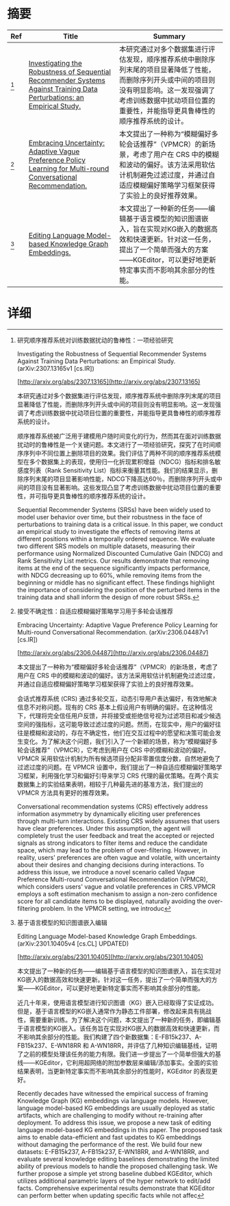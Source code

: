 # 摘要

| Ref | Title | Summary |
| --- | --- | --- |
| [^1] | [Investigating the Robustness of Sequential Recommender Systems Against Training Data Perturbations: an Empirical Study.](http://arxiv.org/abs/2307.13165) | 本研究通过对多个数据集进行评估发现，顺序推荐系统中删除序列末尾的项目显著降低了性能，而删除序列开头或中间的项目则没有明显影响。这一发现强调了考虑训练数据中扰动项目位置的重要性，并能指导更具鲁棒性的顺序推荐系统的设计。 |
| [^2] | [Embracing Uncertainty: Adaptive Vague Preference Policy Learning for Multi-round Conversational Recommendation.](http://arxiv.org/abs/2306.04487) | 本文提出了一种称为“模糊偏好多轮会话推荐”（VPMCR）的新场景，考虑了用户在 CRS 中的模糊和波动的偏好。该方法采用软估计机制避免过滤过度，并通过自适应模糊偏好策略学习框架获得了实验上的良好推荐效果。 |
| [^3] | [Editing Language Model-based Knowledge Graph Embeddings.](http://arxiv.org/abs/2301.10405) | 本文提出了一种新的任务——编辑基于语言模型的知识图谱嵌入，旨在实现对KG嵌入的数据高效和快速更新。针对这一任务，提出了一个简单而强大的方案——KGEditor，可以更好地更新特定事实而不影响其余部分的性能。 |

# 详细

[^1]: 研究顺序推荐系统对训练数据扰动的鲁棒性：一项经验研究

    Investigating the Robustness of Sequential Recommender Systems Against Training Data Perturbations: an Empirical Study. (arXiv:2307.13165v1 [cs.IR])

    [http://arxiv.org/abs/2307.13165](http://arxiv.org/abs/2307.13165)

    本研究通过对多个数据集进行评估发现，顺序推荐系统中删除序列末尾的项目显著降低了性能，而删除序列开头或中间的项目则没有明显影响。这一发现强调了考虑训练数据中扰动项目位置的重要性，并能指导更具鲁棒性的顺序推荐系统的设计。

    

    顺序推荐系统被广泛用于建模用户随时间变化的行为，然而其在面对训练数据扰动时的鲁棒性是一个关键问题。本文进行了一项经验研究，探究了在时间顺序序列中不同位置上删除项目的效果。我们评估了两种不同的顺序推荐系统模型在多个数据集上的表现，使用归一化折现累积增益（NDCG）指标和排名敏感度列表（Rank Sensitivity List）指标来衡量其性能。我们的结果显示，删除序列末尾的项目显著影响性能，NDCG下降高达60％，而删除序列开头或中间的项目没有显著影响。这些发现凸显了考虑训练数据中扰动项目位置的重要性，并可指导更具鲁棒性的顺序推荐系统的设计。

    Sequential Recommender Systems (SRSs) have been widely used to model user behavior over time, but their robustness in the face of perturbations to training data is a critical issue. In this paper, we conduct an empirical study to investigate the effects of removing items at different positions within a temporally ordered sequence. We evaluate two different SRS models on multiple datasets, measuring their performance using Normalized Discounted Cumulative Gain (NDCG) and Rank Sensitivity List metrics. Our results demonstrate that removing items at the end of the sequence significantly impacts performance, with NDCG decreasing up to 60\%, while removing items from the beginning or middle has no significant effect. These findings highlight the importance of considering the position of the perturbed items in the training data and shall inform the design of more robust SRSs.
    
[^2]: 接受不确定性：自适应模糊偏好策略学习用于多轮会话推荐

    Embracing Uncertainty: Adaptive Vague Preference Policy Learning for Multi-round Conversational Recommendation. (arXiv:2306.04487v1 [cs.IR])

    [http://arxiv.org/abs/2306.04487](http://arxiv.org/abs/2306.04487)

    本文提出了一种称为“模糊偏好多轮会话推荐”（VPMCR）的新场景，考虑了用户在 CRS 中的模糊和波动的偏好。该方法采用软估计机制避免过滤过度，并通过自适应模糊偏好策略学习框架获得了实验上的良好推荐效果。

    

    会话式推荐系统 (CRS) 通过多轮交互，动态引导用户表达偏好，有效地解决信息不对称问题。现有的 CRS 基本上假设用户有明确的偏好。在这种情况下，代理将完全信任用户反馈，并将接受或拒绝信号视为过滤项目和减少候选空间的强指标，这可能导致过滤过度的问题。然而，在现实中，用户的偏好往往是模糊和波动的，存在不确定性，他们在交互过程中的愿望和决策可能会发生变化。为了解决这个问题，我们引入了一个新颖的场景，称为“模糊偏好多轮会话推荐”（VPMCR），它考虑到用户在 CRS 中的模糊和波动的偏好。VPMCR 采用软估计机制为所有候选项目分配非零置信度分数，自然地避免了过滤过度的问题。在 VPMCR 设置中，我们提出了一种自适应模糊偏好策略学习框架，利用强化学习和偏好引导来学习 CRS 代理的最优策略。在两个真实数据集上的实验结果表明，相较于几种最先进的基准方法，我们提出的 VPMCR 方法具有更好的推荐效果。

    Conversational recommendation systems (CRS) effectively address information asymmetry by dynamically eliciting user preferences through multi-turn interactions. Existing CRS widely assumes that users have clear preferences. Under this assumption, the agent will completely trust the user feedback and treat the accepted or rejected signals as strong indicators to filter items and reduce the candidate space, which may lead to the problem of over-filtering. However, in reality, users' preferences are often vague and volatile, with uncertainty about their desires and changing decisions during interactions.  To address this issue, we introduce a novel scenario called Vague Preference Multi-round Conversational Recommendation (VPMCR), which considers users' vague and volatile preferences in CRS.VPMCR employs a soft estimation mechanism to assign a non-zero confidence score for all candidate items to be displayed, naturally avoiding the over-filtering problem. In the VPMCR setting, we introduc
    
[^3]: 基于语言模型的知识图谱嵌入编辑

    Editing Language Model-based Knowledge Graph Embeddings. (arXiv:2301.10405v4 [cs.CL] UPDATED)

    [http://arxiv.org/abs/2301.10405](http://arxiv.org/abs/2301.10405)

    本文提出了一种新的任务——编辑基于语言模型的知识图谱嵌入，旨在实现对KG嵌入的数据高效和快速更新。针对这一任务，提出了一个简单而强大的方案——KGEditor，可以更好地更新特定事实而不影响其余部分的性能。

    

    近几十年来，使用语言模型进行知识图谱（KG）嵌入已经取得了实证成功。但是，基于语言模型的KG嵌入通常作为静态工件部署，修改起来具有挑战性，需要重新训练。为了解决这个问题，本文提出了一种新的任务，即编辑基于语言模型的KG嵌入。该任务旨在实现对KG嵌入的数据高效和快速更新，而不影响其余部分的性能。我们构建了四个新数据集：E-FB15k237、A-FB15k237、E-WN18RR 和 A-WN18RR，并评估了几种知识编辑基线，证明了之前的模型处理该任务的能力有限。我们进一步提出了一个简单但强大的基线——KGEditor，它利用超网络的附加参数层来编辑/添加事实。全面的实验结果表明，当更新特定事实而不影响其余部分的性能时，KGEditor 的表现更好。

    Recently decades have witnessed the empirical success of framing Knowledge Graph (KG) embeddings via language models. However, language model-based KG embeddings are usually deployed as static artifacts, which are challenging to modify without re-training after deployment. To address this issue, we propose a new task of editing language model-based KG embeddings in this paper. The proposed task aims to enable data-efficient and fast updates to KG embeddings without damaging the performance of the rest. We build four new datasets: E-FB15k237, A-FB15k237, E-WN18RR, and A-WN18RR, and evaluate several knowledge editing baselines demonstrating the limited ability of previous models to handle the proposed challenging task. We further propose a simple yet strong baseline dubbed KGEditor, which utilizes additional parametric layers of the hyper network to edit/add facts. Comprehensive experimental results demonstrate that KGEditor can perform better when updating specific facts while not affec
    


